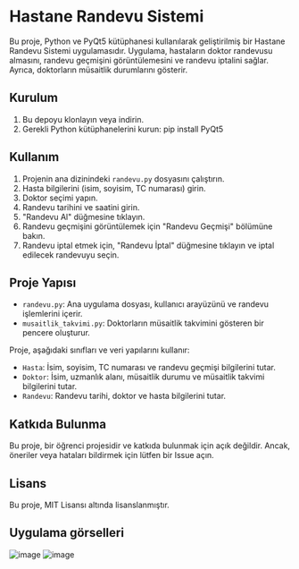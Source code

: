 # Hastane Randevu Sistemi

Bu proje, Python ve PyQt5 kütüphanesi kullanılarak geliştirilmiş bir Hastane Randevu Sistemi uygulamasıdır. Uygulama, hastaların doktor randevusu almasını, randevu geçmişini görüntülemesini ve randevu iptalini sağlar. Ayrıca, doktorların müsaitlik durumlarını gösterir.

## Kurulum

1. Bu depoyu klonlayın veya indirin.
2. Gerekli Python kütüphanelerini kurun:
pip install PyQt5

## Kullanım

1. Projenin ana dizinindeki `randevu.py` dosyasını çalıştırın.
2. Hasta bilgilerini (isim, soyisim, TC numarası) girin.
3. Doktor seçimi yapın.
4. Randevu tarihini ve saatini girin.
5. "Randevu Al" düğmesine tıklayın.
6. Randevu geçmişini görüntülemek için "Randevu Geçmişi" bölümüne bakın.
7. Randevu iptal etmek için, "Randevu İptal" düğmesine tıklayın ve iptal edilecek randevuyu seçin.

## Proje Yapısı

- `randevu.py`: Ana uygulama dosyası, kullanıcı arayüzünü ve randevu işlemlerini içerir.
- `musaitlik_takvimi.py`: Doktorların müsaitlik takvimini gösteren bir pencere oluşturur.

Proje, aşağıdaki sınıfları ve veri yapılarını kullanır:

- `Hasta`: İsim, soyisim, TC numarası ve randevu geçmişi bilgilerini tutar.
- `Doktor`: İsim, uzmanlık alanı, müsaitlik durumu ve müsaitlik takvimi bilgilerini tutar.
- `Randevu`: Randevu tarihi, doktor ve hasta bilgilerini tutar.

## Katkıda Bulunma

Bu proje, bir öğrenci projesidir ve katkıda bulunmak için açık değildir. Ancak, öneriler veya hataları bildirmek için lütfen bir Issue açın.

## Lisans

Bu proje, MIT Lisansı altında lisanslanmıştır.

## Uygulama görselleri

![image](https://github.com/flydedit/pyqt5_projeleri/assets/95934599/ff0a9b7e-4833-48f6-b5b9-2489d3114082)
![image](https://github.com/flydedit/pyqt5_projeleri/assets/95934599/e487bd70-846e-4b4b-a340-710057fc1070)

